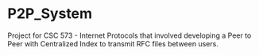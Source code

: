 # P2P_System
Project for CSC 573 - Internet Protocols that involved developing a Peer to Peer with Centralized Index to transmit RFC files between users.
